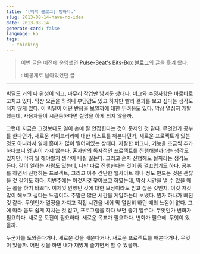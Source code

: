 ```yaml
---
title: '[맥박 블로그] 멍하다.'
slug: 2013-08-14-have-no-idea
date: 2013-08-14
generate-card: false
language: ko
tags:
  - thinking
---
```


> 이번 글은 예전에 운영했던 [Pulse-Beat's Bits-Box 블로그](https://pulsebeat.tistory.com/)의 글을 옮겨 왔다.
>
> : 비공개로 남아있었던 글

---

빅딜도 거의 다 완성이 되고, 마무리 작업만 남겨둔 상태다. 버그와 수정사항은 바로바로 고치고 있다. 막상 오픈을 하려니 부담감도 있고 하지만 빨리 결과를 보고 싶다는 생각도 적지 않게 있다. 이 빅딜이 어떤 반응을 보일까에 대한 두려움도 있다. 막상 열심히 개발했는데, 사용자들이 시큰둥하다면 실망을 하게 되지 않을까.

그런데 지금은 그것보다도 일이 손에 잘 안잡힌다는 것이 문제인 것 같다. 무엇인가 공부를 한다던가, 새로운 라이브러리에 대한 테스트를 해본다던가, 새로운 프로젝트가 있는 것도 아니라서 일에 흥미가 많이 떨어져있는 상태다. 자잘한 버그나, 기능을 조금씩 추가하다보니 영 손이 가지 않는다. 혼자만의 독자적인 프로젝트를 진행해볼까라는 생각도 있지만, 딱히 뭘 해야할지 생각이 나질 않는다. 그리고 혼자 진행해도 될까라는 생각도 든다. 같이 일하는 사람도 있는데, 나만 따로 진행한다는 것이 좀 껄끄럽기도 하다. 공부를 하면서 진행하는 프로젝트, 그리고 아주 간단한 웹사이트 하나 정도 만드는 것은 괜찮을 것 같기도 하다. 저번주에는 이것저것 찾아보고 하였는데, 막상 시간을 낼 수 있을 때는 롤을 하기 바쁘다. 이제껏 안했던 것에 대한 보상이라도 받고 싶은 것인지, 이것 저것 많이 해보고 싶다는 느낌이다. 주말은 많은 시간을 게임하는데 보냈다. 뭔가 하나가 빠진 것 같다. 무엇인가 열정을 가지고 직접 시간을 내어 막 열심히 하던 때의 느낌이 없다. 그에 따라 몸도 쉽게 지치는 것 같고, 프로그램을 하다 보면 졸기 일쑤다. 무엇인가 변화가 필요하다. 새로운 도전이 필요하다. 새로운 목표가 필요하다. 변화가 필요해. 무엇이 있을까.

누군가를 도와준다거나. 새로운 것을 배운다거나. 새로운 프로젝트를 해본다거나. 무엇이 있을까. 어떤 것을 하면 내가 재밌게 즐기면서 할 수 있을까.
